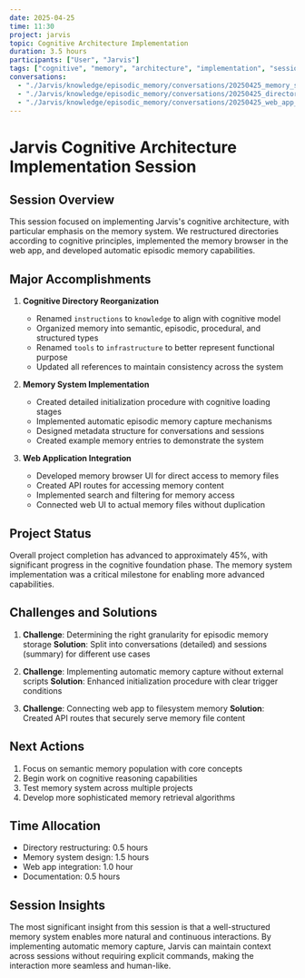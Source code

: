 ```yaml
---
date: 2025-04-25
time: 11:30
project: jarvis
topic: Cognitive Architecture Implementation
duration: 3.5 hours
participants: ["User", "Jarvis"]
tags: ["cognitive", "memory", "architecture", "implementation", "session"]
conversations:
  - "./Jarvis/knowledge/episodic_memory/conversations/20250425_memory_system_development.md"
  - "./Jarvis/knowledge/episodic_memory/conversations/20250425_directory_restructuring.md"
  - "./Jarvis/knowledge/episodic_memory/conversations/20250425_web_app_integration.md"
---
```


# Jarvis Cognitive Architecture Implementation Session

## Session Overview

This session focused on implementing Jarvis's cognitive architecture, with particular emphasis on the memory system. We restructured directories according to cognitive principles, implemented the memory browser in the web app, and developed automatic episodic memory capabilities.

## Major Accomplishments

1. **Cognitive Directory Reorganization**
   - Renamed `instructions` to `knowledge` to align with cognitive model
   - Organized memory into semantic, episodic, procedural, and structured types
   - Renamed `tools` to `infrastructure` to better represent functional purpose
   - Updated all references to maintain consistency across the system

2. **Memory System Implementation**
   - Created detailed initialization procedure with cognitive loading stages
   - Implemented automatic episodic memory capture mechanisms
   - Designed metadata structure for conversations and sessions
   - Created example memory entries to demonstrate the system

3. **Web Application Integration**
   - Developed memory browser UI for direct access to memory files
   - Created API routes for accessing memory content
   - Implemented search and filtering for memory access
   - Connected web UI to actual memory files without duplication

## Project Status

Overall project completion has advanced to approximately 45%, with significant progress in the cognitive foundation phase. The memory system implementation was a critical milestone for enabling more advanced capabilities.

## Challenges and Solutions

1. **Challenge**: Determining the right granularity for episodic memory storage
   **Solution**: Split into conversations (detailed) and sessions (summary) for different use cases

2. **Challenge**: Implementing automatic memory capture without external scripts
   **Solution**: Enhanced initialization procedure with clear trigger conditions

3. **Challenge**: Connecting web app to filesystem memory
   **Solution**: Created API routes that securely serve memory file content

## Next Actions

1. Focus on semantic memory population with core concepts
2. Begin work on cognitive reasoning capabilities
3. Test memory system across multiple projects
4. Develop more sophisticated memory retrieval algorithms

## Time Allocation

- Directory restructuring: 0.5 hours
- Memory system design: 1.5 hours
- Web app integration: 1.0 hour
- Documentation: 0.5 hours

## Session Insights

The most significant insight from this session is that a well-structured memory system enables more natural and continuous interactions. By implementing automatic memory capture, Jarvis can maintain context across sessions without requiring explicit commands, making the interaction more seamless and human-like. 